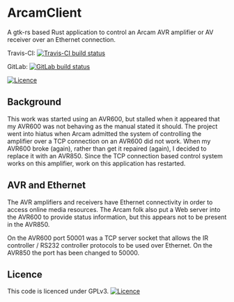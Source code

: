 # ArcamClient

A gtk-rs based Rust application to control an Arcam AVR amplifier or AV receiver over an Ethernet
connection.

Travis-CI: [![Travis-CI build status](https://travis-ci.org/russel/ArcamClient.svg?branch=master)](https://travis-ci.org/russel/ArcamClient)

GitLab: [![GitLab build status](https://gitlab.com/Russel/arcam-client/badges/master/pipeline.svg)](https://gitlab.com/Russel/arcam-client)

[![Licence](https://img.shields.io/badge/license-GPL_3-green.svg)](https://www.gnu.org/licenses/gpl-3.0.txt)

## Background

This work was started using an AVR600, but stalled when it appeared that my AVR600 was not behaving as the
manual stated it should.  The project went into hiatus when Arcam admitted the system of controlling the
amplifier over a TCP connection on an AVR600 did not work. When my AVR600 broke (again), rather than get it
repaired (again), I decided to replace it with an AVR850. Since the TCP connection based control system
works on this amplifier, work on this application has restarted.

## AVR and Ethernet

The AVR amplifiers and receivers have Ethernet connectivity in order to access online media resources.  The
Arcam folk also put a Web server into the AVR600 to provide status information, but this appears not to be
present in the AVR850.

On the AVR600 port 50001 was a TCP server socket that allows the IR controller / RS232 controller protocols to
be used over Ethernet. On the AVR850 the port has been changed to 50000.

## Licence

This code is licenced under GPLv3. [![Licence](https://img.shields.io/badge/license-GPL_3-green.svg)](https://www.gnu.org/licenses/gpl-3.0.txt)
